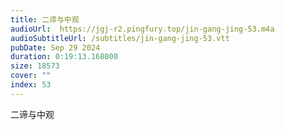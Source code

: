 ```yaml
---
title: 二谛与中观
audioUrl:  https://jgj-r2.pingfury.top/jin-gang-jing-53.m4a
audioSubtitleUrl: /subtitles/jin-gang-jing-53.vtt
pubDate: Sep 29 2024
duration: 0:19:13.168000
size: 18573
cover: ""
index: 53
---
```

二谛与中观